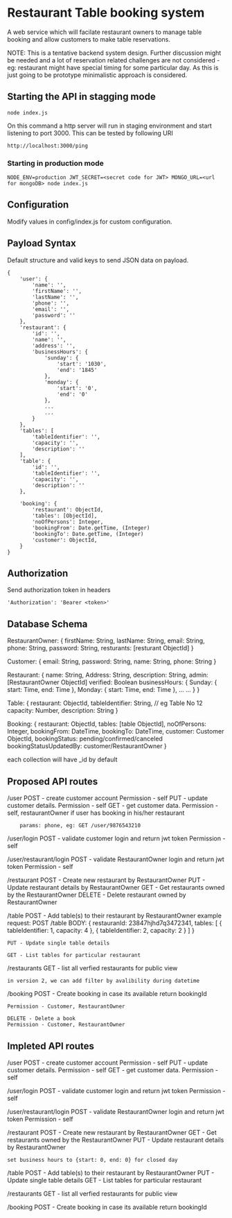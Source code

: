# Restaurant Table booking system

A web service which will facilate restaurant owners to manage table booking and allow customers to make table reservations.


NOTE: This is a tentative backend system design. Further discussion might be needed and a lot of reservation related challenges are not considered - eg: restaurant might have special timing for some particular day. As this is just going to be prototype minimalistic approach is considered.

## Starting the API in stagging mode

    node index.js

On this command a http server will run in staging environment and start listening to port 3000. 
This can be tested by following URI
    
    http://localhost:3000/ping

### Starting in production mode
    
    NODE_ENV=production JWT_SECRET=<secret code for JWT> MONGO_URL=<url for mongoDB> node index.js

## Configuration
Modify values in config/index.js for custom configuration.

## Payload Syntax
Default structure and valid keys to send JSON data on payload.

	{
		'user': {
			'name': '',
			'firstName': '',
			'lastName': '',
			'phone': '',
			'email': '',
			'password': ''
		},
		'restaurant': {
			'id': '',
			'name': '',
			'address': '',
			'businessHours': {
				'sunday': {
					'start': '1030',
					'end': '1845'
				},
				'monday': {
					'start': '0',
					'end': '0'
				},
				...
				...
			}
		},
		'tables': [
			'tableIdentifier': '',
			'capacity': '',
			'description': ''
		],
		'table': {
			'id': '',
			'tableIdentifier': '',
			'capacity': '',
			'description': ''
		},

		'booking': {
			'restaurant': ObjectId,
			'tables': [ObjectId],
			'noOfPersons': Integer,
			'bookingFrom': Date.getTime, (Integer)
			'bookingTo': Date.getTime, (Integer)
			'customer': ObjectId,
		}
	}

## Authorization
Send authorization token in headers

	'Authorization': 'Bearer <token>'

## Database Schema

RestaurantOwner: {
	firstName: String,
	lastName: String,
	email: String,
	phone: String,
	password: String,
	resturants: [resturant ObjectId] 
}

Customer: {
	email: String,
	password: String,
	name: String,
	phone: String
}

Restaurant: {
	name: String,
	Address: String,
	description: String,
	admin: [RestaurantOwner ObjectId]
	verified: Boolean
	businessHours: {
		Sunday: {
			start: Time,
			end: Time
		},
		Monday: {
			start: Time,
			end: Time
		},
		...
		...
	}
}

Table: {
	restaurant: ObjectId,
	tableIdentifier: String,	// eg Table No 12
	capacity: Number,
	description: String
}

Booking: {
	restaurant: ObjectId,
	tables: [table ObjectId],
	noOfPersons: Integer,
	bookingFrom: DateTime,
	bookingTo: DateTime,
	customer: Customer ObjectId,
	bookingStatus: pending/confirmed/canceled
	bookingStatusUpdatedBy: customer/RestaurantOwner
}

each collection will have _id by default


## Proposed API routes

/user
	POST - create customer account
		Permission - self
	PUT - update customer details.
		Permission - self
	GET - get customer data.
		Permission - self, restaurantOwner if user has booking in his/her restaurant

		params: phone, eg: GET /user/9876543210

/user/login
	POST - validate customer login and return jwt token
		Permission - self

/user/restaurant/login
	POST - validate RestaurantOwner login and return jwt token
		Permission - self

/restaurant
	POST - Create new restaurant by RestaurantOwner
	PUT - Update restaurant details by RestaurantOwner
	GET - Get restaurants owned by the RestaurantOwner
	DELETE - Delete restaurant owned by RestaurantOwner

/table
	POST - Add table(s) to their restaurant by RestaurantOwner
	example request:
		POST /table
		BODY: {
			restauranId: 23847hjhd7q3472341,
			tables: [
				{
					tableIdentifier: 1,
					capacity: 4
				},
				{
					tableIdentifier: 2,
					capacity: 2
				}
			]
		}

	PUT - Update single table details

	GET - List tables for particular restaurant

/restaurants
	GET - list all verfied restaurants for public view

	in version 2, we can add filter by avalibility during datetime

/booking
	POST - Create booking in case its available
		return bookingId

	Permission - Customer, RestaurantOwner

	DELETE - Delete a book
	Permission - Customer, RestaurantOwner

## Impleted API routes

/user
	POST - create customer account
		Permission - self
	PUT - update customer details.
		Permission - self
	GET - get customer data.
		Permission - self

/user/login
	POST - validate customer login and return jwt token
		Permission - self

/user/restaurant/login
	POST - validate RestaurantOwner login and return jwt token
		Permission - self

/restaurant
	POST - Create new restaurant by RestaurantOwner
	GET - Get restaurants owned by the RestaurantOwner
	PUT - Update restaurant details by RestaurantOwner

	set business hours to {start: 0, end: 0} for closed day

/table
	POST - Add table(s) to their restaurant by RestaurantOwner
	PUT - Update single table details
	GET - List tables for particular restaurant

/restaurants
	GET - list all verfied restaurants for public view

/booking
	POST - Create booking in case its available
		return bookingId

